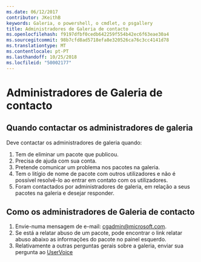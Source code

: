 ```yaml
---
ms.date: 06/12/2017
contributor: JKeithB
keywords: Galeria, o powershell, o cmdlet, o psgallery
title: Administradores de Galeria de contacto
ms.openlocfilehash: f9197dfbf0cedb642259f554b42ec6f63eae30a4
ms.sourcegitcommit: 98b7cfd8ad5718efa8e320526ca76c3cc4141d78
ms.translationtype: MT
ms.contentlocale: pt-PT
ms.lasthandoff: 10/25/2018
ms.locfileid: "50002177"
---
```

# <a name="contact-gallery-administrators"></a>Administradores de Galeria de contacto

## <a name="when-to-contact-gallery-administrators"></a>Quando contactar os administradores de galeria

Deve contactar os administradores de galeria quando:

1. Tem de eliminar um pacote que publicou.
2. Precisa de ajuda com sua conta.
3. Pretende comunicar um problema nos pacotes na galeria.
4. Tem o litígio de nome de pacote com outros utilizadores e não é possível resolvê-lo ao entrar em contato com os utilizadores.
5. Foram contactados por administradores de galeria, em relação a seus pacotes na galeria e desejar responder.

## <a name="how-to-contact-gallery-administrators"></a>Como os administradores de Galeria de contacto

1. Envie-numa mensagem de e-mail: cgadmin@microsoft.com.
2. Se está a relatar abuso de um pacote, pode encontrar o link relatar abuso abaixo as informações do pacote no painel esquerdo.
3. Relativamente a outras perguntas gerais sobre a galeria, enviar sua pergunta ao [UserVoice](http://windowsserver.uservoice.com/forums/301869-powershell)
